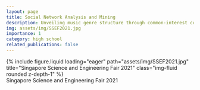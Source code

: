 ```yaml
---
layout: page
title: Social Network Analysis and Mining
description: Unveiling music genre structure through common-interest communities (Singapore Science and Engineering Fair 2021 - Gold Award, Published in Springer Social Network Analysis and Mining)
img: assets/img/SSEF2021.jpg
importance: 1
category: high school
related_publications: false
---
```


<div class="col-sm mt-3 mt-md-0">
  {% include figure.liquid loading="eager" path="assets/img/SSEF2021.jpg" title="Singapore Science and Engineering Fair 2021" class="img-fluid rounded z-depth-1" %}
</div>
<div class="caption">
  Singapore Science and Engineering Fair 2021
</div>